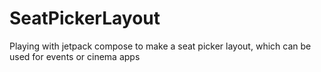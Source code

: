 # SeatPickerLayout
Playing with jetpack compose to make a seat picker layout, which can be used for events or cinema apps
